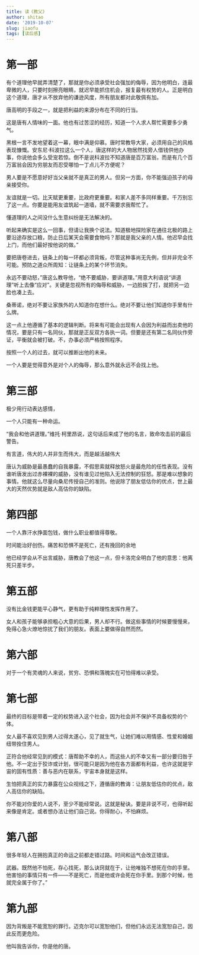 ```yaml
---
title: 读《教父》
author: shitao
date: '2019-10-07'
slug: jiaofu
tags: [读后感]
---
```


# 第一部

有个道理他早就弄清楚了，那就是你必须承受社会强加的侮辱，因为他明白，连最卑微的人，只要时刻擦亮眼睛，就迟早能抓住机会，报复最有权势的人。正是明白这个道理，唐才从不放弃他的谦逊风度，所有朋友都对此敬佩有加。

唐高明的手段之一，就是把利益的来源分布在不同的行当。

这是唐有人情味的一面。他也有过苦涩的经历，知道一个人求人帮忙需要多少勇气。

黑根一言不发地望着这一幕，眼中满是仰慕。唐时常教导大家，必须用自己的风格表现慷慨。安东尼·科波拉这么一个人，唐这样的大人物居然找旁人借钱供他办事，你说他会多么受宠若惊。倒不是说科波拉不知道唐是百万富翁，而是有几个百万富翁会因为穷朋友而忍受哪怕一丁点儿不方便呢？

男人要是不愿意好好当父亲就不是真正的男人。但另一方面，你不能强迫孩子的母亲接受你。

友谊就是一切。比天赋更重要，比政府更重要。和家人差不多同样重要。千万别忘了这一点。你要是能用友谊筑起一道墙，就不需要求我帮忙了。

懂道理的人之间没什么生意纠纷是无法解决的。

听起来确实是这么一回事，但请让我换个说法。知道极地探险家在通往北极的路上要沿途存放口粮，防止日后某天会需要食物吗？那就是我父亲的人情。他迟早会找上门，而他们最好按他说的做。”

要把唐卷进去，链条上的每一环都必须背叛，尽管这种事尚无先例，但并非完全不可能。预防之道众所周知：让链条上的某个环节消失。

永远不要动怒，”唐这么教导他，“绝不要威胁，要讲道理。”用意大利语说“讲道理”听上去像“应对”。关键是忽视所有的侮辱和威胁，一边脸挨了打，就把另一边脸也凑上去。

桑蒂诺，绝对不要让家族外的人知道你在想什么。绝对不要让他们知道你手里有什么牌。

这一点上他遵循了基本的逻辑判断。将来有可能会出现有人会因为利益而出卖他的情况，要是只有一名同伙，那就是正反双方各执一词。但要是还有第二名同伙作旁证，平衡就会被打破。不，办事必须严格按照程序。

按照一个人的过去，就可以推断出他的未来。

一个人要是觉得意外是对个人的侮辱，那么意外就永远不会找上他。

# 第三部

极少用行动表达感情，

一个人只能有一种命运。

“我会和他讲道理。”维托·柯里昂说，这句话后来成了他的名言，致命攻击前的最后警告。

有言道，伟大的人并非生而伟大，而是越活越伟大

唐认为威胁是最愚蠢的自我暴露，不假思索就释放怒火是最危险的任性表现。没有谁听唐发出过赤裸裸的威胁，没有谁见过他陷入无法控制的狂怒。那是难以想象的事情。他就这么尽量向桑尼传授自己的准则。他说除了朋友低估你的优点，世上最大的天然优势就是敌人高估你的缺陷。

# 第四部

一个人靠汗水挣面包钱，做什么职业都值得尊敬。

时间能治好创伤。痛苦和恐惧不是死亡，还有挽回的余地

他已经学会从不出言威胁，唐教会了他这一点，但卡洛完全明白了他的意思：他离死只差半步。

# 第五部

没有比金钱更能平心静气，更有助于纯粹理性发挥作用了。

女人和孩子能够承担粗心大意的后果，男人却不行。做这些事情的时候要慢慢来，免得心急火燎地惊扰了我们的朋友。表面上要做得自然而然。

# 第六部

对于一个有灵魂的人来说，贫穷、恐惧和落魄实在可怕得难以承受。

# 第七部

最终的目标是带着一定的权势进入这个社会，因为社会并不保护不具备权势的个体。

女人最不喜欢见到男人过得太遂心，见了就生气，让她们难以用情感、性爱和婚姻纽带拴住男人。

正符合他经常见到的模式：唐帮助不幸的人，而这些人的不幸又有一部分要归咎于他。不一定出于狡诈或计划，很可能只是因为他在各方面都有利益，也许这就是宇宙的固有性质：善与恶内在联系，宇宙本身就是这样。

生怕把真正的实力暴露在公众视线之下，遵循唐的教诲：让朋友低估你的优点，敌人高估你的缺陷。

你不能对你爱的人说不，至少不能经常说。这就是秘诀。要是非说不可，也得听起来像是肯定。或者想办法让他们自己说。你得耐心，不怕麻烦。

# 第八部

很多年轻人在拥抱真正的命运之前都走错过路。时间和运气会改正错误。

武器。既然他不怕死，存心找死，那么诀窍就在于，让他唯独不想死在你的手里。他害怕的事情只有一件——不是死亡，而是他或许会死在你手里。到那个时候，他就完全属于你了。”

# 第九部

因为背叛是不能宽恕的罪行。迈克尔可以宽恕他们，但他们永远无法宽恕自己，因此反而更危险。

他叫我告诉你，你是他的唐。
